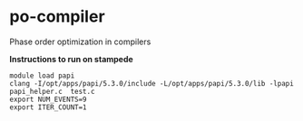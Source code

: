 po-compiler
===========

Phase order optimization in compilers

**Instructions to run on stampede**

``` 
module load papi
clang -I/opt/apps/papi/5.3.0/include -L/opt/apps/papi/5.3.0/lib -lpapi papi_helper.c  test.c
export NUM_EVENTS=9
export ITER_COUNT=1

```
